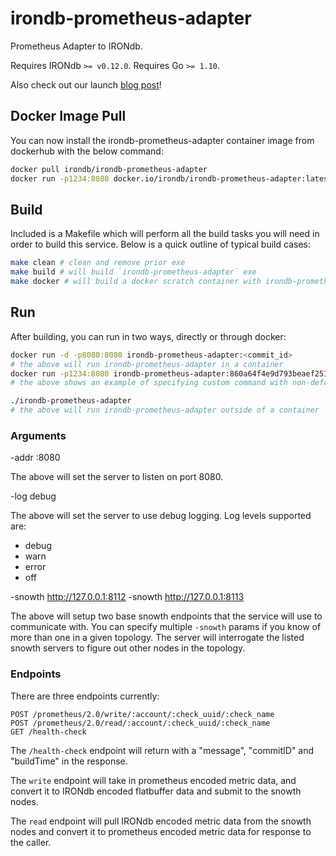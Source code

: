 # irondb-prometheus-adapter

Prometheus Adapter to IRONdb.

Requires IRONdb `>= v0.12.0`.
Requires Go `>= 1.10`.

Also check out our launch [blog post](https://www.circonus.com/2018/06/prometheus-adapter/)!

## Docker Image Pull

You can now install the irondb-prometheus-adapter container image from dockerhub
with the below command:

```bash
docker pull irondb/irondb-prometheus-adapter
docker run -p1234:8080 docker.io/irondb/irondb-prometheus-adapter:latest /irondb-prometheus-adapter -addr :1234 -log debug -snowth http://127.0.0.1:8112
```

## Build

Included is a Makefile which will perform all the build tasks you will need
in order to build this service.  Below is a quick outline of typical build
cases:

```bash
make clean # clean and remove prior exe
make build # will build `irondb-prometheus-adapter` exe
make docker # will build a docker scratch container with irondb-prometheus-adapter inside
```

## Run

After building, you can run in two ways, directly or through docker:

```bash
docker run -d -p8080:8080 irondb-prometheus-adapter:<commit_id>
# the above will run irondb-prometheus-adapter in a container
docker run -p1234:8080 irondb-prometheus-adapter:860a64f4e9d793beaef25196e36a35da1480d88b /irondb-prometheus-adapter -addr :1234 -log debug -snowth http:127.0.0.1:8112
# the above shows an example of specifying custom command with non-default args

./irondb-prometheus-adapter
# the above will run irondb-prometheus-adapter outside of a container
```

### Arguments

-addr :8080

The above will set the server to listen on port 8080.

-log debug

The above will set the server to use debug logging.  Log levels supported are:

* debug
* warn
* error
* off

-snowth http://127.0.0.1:8112 -snowth http://127.0.0.1:8113

The above will setup two base snowth endpoints that the service will use
to communicate with.  You can specify multiple `-snowth` params if you know
of more than one in a given topology.  The server will interrogate the
listed snowth servers to figure out other nodes in the topology.

### Endpoints

There are three endpoints currently:

```
POST /prometheus/2.0/write/:account/:check_uuid/:check_name
POST /prometheus/2.0/read/:account/:check_uuid/:check_name
GET /health-check
```

The `/health-check` endpoint will return with a "message", "commitID" and 
"buildTime" in the response.

The `write` endpoint will take in prometheus encoded metric data, and convert
it to IRONdb encoded flatbuffer data and submit to the snowth nodes.

The `read` endpoint will pull IRONdb encoded metric data from the snowth nodes
and convert it to prometheus encoded metric data for response to the caller.
